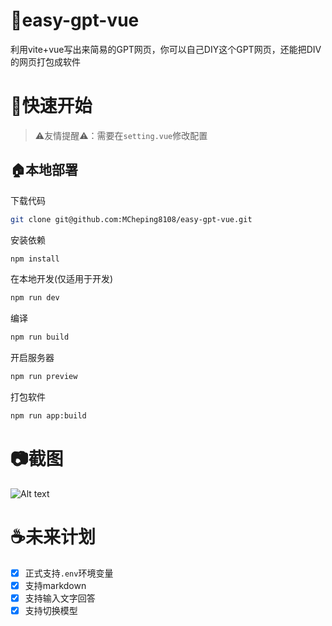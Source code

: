# 🌟easy-gpt-vue
利用vite+vue写出来简易的GPT网页，你可以自己DIY这个GPT网页，还能把DIV的网页打包成软件

# 🚀快速开始
> ⚠友情提醒⚠：需要在`setting.vue`修改配置
## 🏠本地部署
下载代码
```bash
git clone git@github.com:MCheping8108/easy-gpt-vue.git
```

安装依赖
```bash
npm install
```

在本地开发(仅适用于开发)
```bash
npm run dev
```

编译
```bash
npm run build
```

开启服务器
```bash
npm run preview
```

打包软件
```bash
npm run app:build
```

# 📷截图
![Alt text](./docs/images/image3.png)

# ☕未来计划
- [x] 正式支持`.env`环境变量
- [x] 支持markdown
- [x] 支持输入文字回答
- [x] 支持切换模型
